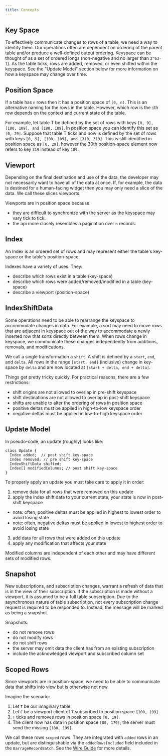 ```yaml
---
title: Concepts
---
```


<!---
  Copyright 2020 Deephaven Data Labs

  Licensed under the Apache License, Version 2.0 (the "License");
  you may not use this file except in compliance with the License.
  You may obtain a copy of the License at

    http://www.apache.org/licenses/LICENSE-2.0

  Unless required by applicable law or agreed to in writing, software
  distributed under the License is distributed on an "AS IS" BASIS,
  WITHOUT WARRANTIES OR CONDITIONS OF ANY KIND, either express or implied.
  See the License for the specific language governing permissions and
  limitations under the License.
-->

## Key Space

To effectively communicate changes to rows of a table, we need a way to
identify them. Our operations
often are dependent on ordering of the parent table and/or produce a well-defined
output ordering. Keyspace can be thought of as a set of ordered longs
(non-negative and no larger than `2^63-1`). As the table ticks, rows are
added, removed, or even shifted within the keyspace. See the "Update Model"
section below for more information on how a keyspace may change over time.

## Position Space

If a table has `n` rows then it has a position space of `[0, n)`. This is
an alternative naming for the rows in the table. However, which row is the
`i`th row depends on the context and current state of the table.

For example, let table T be defined by the set of rows with keys
`[0, 9], [100, 109], and [180, 189]`. In position space you can identify this
set as `[0, 29]`. Suppose that table T ticks and now is defined
by the set of rows with keys `[0, 9], [100, 109], and [310, 319]`. This is
still identified in position space as `[0, 29]`, however the 30th position-space
element now refers to key `319` instead of key `189`.

## Viewport

Depending on the final destination and use of the data, the developer may
not necessarily want to have all of the data at once. If, for example, the
data is destined for a human-facing widget then you may only need a slice
of the data. We call these slices viewports.

Viewports are in position space because:

- they are difficult to synchronize with the server as the keyspace may vary tick to tick.
- the api more closely resembles a pagination over `n` records.

## Index

An Index is an ordered set of rows and may represent either the table's key-space
or the table's position-space.

Indexes have a variety of uses. They:

- describe which rows exist in a table (key-space)
- describe which rows were added/removed/modified in a table (key-space)
- describe a viewport (position-space)

## IndexShiftData

Some operations need to be able to rearrange the keyspace to accommodate
changes in data. For example, a sort may need to move rows that are adjacent in
keyspace out of the way to accommodate a newly inserted row that sorts
directly between them. When rows change in keyspace, we communicate these
changes independently from additions, removals, and modifications.

We call a single transformation a `shift`. A shift is defined by a `start`, `end`,
and `delta`. All rows in the range `[start, end]` (inclusive) change in key-space by
`delta` and are now located at `[start + delta, end + delta]`.

Things get pretty tricky quickly. For practical reasons, there are a few restrictions:

- shift origins are not allowed to overlap in pre-shift keyspace
- shift destinations are not allowed to overlap in post-shift keyspace
- shifts are unable to alter the ordering of rows in position space
- positive deltas must be applied in high-to-low keyspace order
- negative deltas must be applied in low-to-high keyspace order

## Update Model

In pseudo-code, an update (roughly) looks like:

```
class Update {
  Index added;  // post shift key-space
  Index removed; // pre shift key-space
  IndexShiftData shifted;
  Index[] modifiedColumns; // post shift key-space
}
```

To properly apply an update you must take care to apply it in order:

1. remove data for all rows that were removed on this update
2. apply the index shift data to your current state; your state is now in post-shift keyspace

- note: often, positive deltas must be applied in highest to lowest order to avoid losing state
- note: often, negative deltas must be applied in lowest to highest order to avoid losing state

3. add data for all rows that were added on this update
4. apply any modification that affects your state

Modified columns are independent of each other and may
have different sets of modified rows.

## Snapshot

New subscriptions, and subscription changes, warrant a refresh of data that
is in the view of their subscription. If the subscription is made without
a viewport, it is assumed to be a full table subscription. Due to the
asynchronous nature of table subscription, not every subscription change request
is required to be responded to. Instead, the message will be marked as being
a snapshot.

Snapshots:

- do not remove rows
- do not modify rows
- do not shift rows
- the server may omit data the client has from an existing subscription
- include the acknowledged viewport and subscribed column set

## Scoped Rows

Since viewports are in position-space, we need to be able to communicate data that
shifts into view but is otherwise not new.

Imagine the scenario:

1. Let `T` be our imaginary table.
2. Let `C` be a viewport client of `T` subscribed to position space `[100, 199]`.
3. `T` ticks and removes rows in position space `[0, 19]`.
4. The client now has data in position space `[80, 179]`; the server must send the missing `[180, 199]`.

We call these rows `scoped` rows. They are integrated with `added` rows in an update,
but are distinguishable via the `addedRowsIncluded` field included in the `BarrageRecordBatch`.
See the [Wire Guide](wire-guide.md) for more details.
